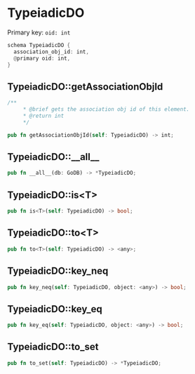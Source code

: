 # TypeiadicDO

Primary key: `oid: int`

```rust
schema TypeiadicDO {
  association_obj_id: int,
  @primary oid: int,
}
```
## TypeiadicDO::getAssociationObjId

```rust
/**
     * @brief gets the association obj id of this element.
     * @return int
     */
```
```rust
pub fn getAssociationObjId(self: TypeiadicDO) -> int;
```
## TypeiadicDO::\_\_all\_\_

```rust
pub fn __all__(db: GoDB) -> *TypeiadicDO;
```
## TypeiadicDO::is\<T\>

```rust
pub fn is<T>(self: TypeiadicDO) -> bool;
```
## TypeiadicDO::to\<T\>

```rust
pub fn to<T>(self: TypeiadicDO) -> <any>;
```
## TypeiadicDO::key\_neq

```rust
pub fn key_neq(self: TypeiadicDO, object: <any>) -> bool;
```
## TypeiadicDO::key\_eq

```rust
pub fn key_eq(self: TypeiadicDO, object: <any>) -> bool;
```
## TypeiadicDO::to\_set

```rust
pub fn to_set(self: TypeiadicDO) -> *TypeiadicDO;
```
